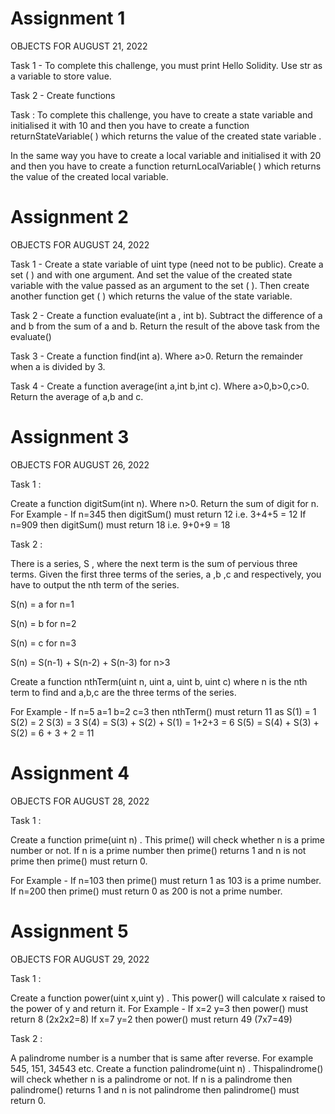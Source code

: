 # Assignment 1

OBJECTS FOR AUGUST 21, 2022

Task 1 - To complete this challenge, you must print Hello Solidity. Use str as a variable to store value.

Task 2 - Create functions

Task :
To complete this challenge, you have to create a state variable and initialised it with 10 and then you have to create a function returnStateVariable( ) which returns the value of the created state variable .

In the same way you have to create a local variable and initialised it with 20 and then you have to create a function returnLocalVariable( ) which returns the value of the created local variable.

# Assignment 2

OBJECTS FOR AUGUST 24, 2022

Task 1 - Create a state variable of uint type (need not to be public). Create a set ( ) and with one argument. And set the value of the created state variable with the value passed as an argument to the set ( ). Then create another function get ( ) which returns the value of the state variable.

Task 2 - Create a function evaluate(int a , int b).
Subtract the difference of a and b from the sum of a and b.
Return the result of the above task from the evaluate()

Task 3 - Create a function find(int a). Where a>0.
Return the remainder when a is divided by 3.

Task 4 - Create a function average(int a,int b,int c). Where a>0,b>0,c>0.
Return the average of a,b and c.

# Assignment 3

OBJECTS FOR AUGUST 26, 2022

Task 1 :

Create a function digitSum(int n). Where n>0.
Return the sum of digit for n.
For Example - If n=345 then digitSum() must return 12 i.e. 3+4+5 = 12
If n=909 then digitSum() must return 18 i.e. 9+0+9 = 18

Task 2 :

There is a series, S , where the next term is the sum of pervious three terms. Given the first three terms of the series, a ,b ,c and respectively, you have to output the nth term of the series.

S(n) = a for n=1

S(n) = b for n=2

S(n) = c for n=3

S(n) = S(n-1) + S(n-2) + S(n-3) for n>3

Create a function nthTerm(uint n, uint a, uint b, uint c) where n is the nth term to find and a,b,c are the three terms of the series.

For Example - If n=5 a=1 b=2 c=3 then nthTerm() must return 11 as S(1) = 1 S(2) = 2
S(3) = 3 S(4) = S(3) + S(2) + S(1) = 1+2+3 = 6 S(5) = S(4) + S(3) + S(2) = 6 + 3 + 2 = 11

# Assignment 4

OBJECTS FOR AUGUST 28, 2022

Task 1 :

Create a function prime(uint n) . This prime() will check whether n is a prime number or not.
If n is a prime number then prime() returns 1 and n is not prime then prime() must return 0.

For Example - If n=103 then prime() must return 1 as 103 is a prime number. If n=200 then prime() must return 0 as 200 is not a prime number.

# Assignment 5

OBJECTS FOR AUGUST 29, 2022

Task 1 : 

Create a function power(uint x,uint y) . This power() will calculate x raised to the power of y and return it.
For Example - If x=2 y=3 then power() must return 8 (2x2x2=8) If x=7 y=2 then power() must return 49 (7x7=49)

Task 2 :

A palindrome number is a number that is same after reverse. For example 545, 151, 34543 etc.
Create a function palindrome(uint n) . Thispalindrome() will check whether n is a palindrome or not.
If n is a palindrome then palindrome() returns 1 and n is not palindrome then palindrome() must return 0.
